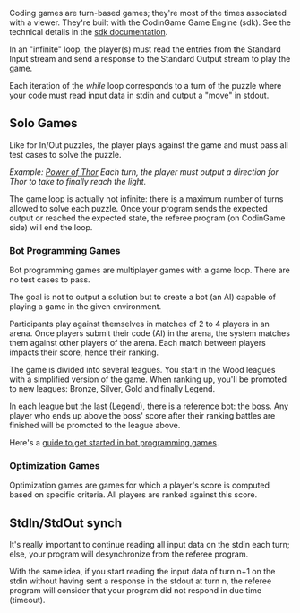 Coding games are turn-based games; they're most of the times associated with a viewer. They're built with the CodinGame Game Engine (sdk). See the technical details in the [sdk documentation](https://www.codingame.com/playgrounds/25775/codingame-sdk-documentation).

In an "infinite" loop, the player(s) must read the entries from the Standard Input stream and send a response to the Standard Output stream to play the game.

Each iteration of the _while_ loop corresponds to a turn of the puzzle where your code must read input data in stdin and output a "move" in stdout.

## Solo Games

Like for In/Out puzzles, the player plays against the game and must pass all test cases to solve the puzzle.

_Example: [Power of Thor](https://www.codingame.com/training/easy/power-of-thor-episode-1)
Each turn, the player must output a direction for Thor to take to finally reach the light._

The game loop is actually not infinite: there is a maximum number of turns allowed to solve each puzzle. Once your program sends the expected output or reached the expected state, the referee program (on CodinGame side) will end the loop.

### Bot Programming Games
 
Bot programming games are multiplayer games with a game loop. There are no test cases to pass.

The goal is not to output a solution but to create a bot (an AI) capable of playing a game in the given environment. 

Participants play against themselves in matches of 2 to 4 players in an arena. Once players submit their code (AI) in the arena, the system matches them against other players of the arena. Each match between players impacts their score, hence their ranking.

The game is divided into several leagues. You start in the Wood leagues with a simplified version of the game. When ranking up, you'll be promoted to new leagues: Bronze, Silver, Gold and finally Legend.

In each league but the last (Legend), there is a reference bot: the boss. Any player who ends up above the boss' score after their ranking battles are finished will be promoted to the league above.

Here's a [guide to get started in bot programming games](/pages/bot-programming/gitc.md).

### Optimization Games

Optimization games are games for which a player's score is computed based on specific criteria. All players are ranked against this score.

## StdIn/StdOut synch

It's really important to continue reading all input data on the stdin each turn; else, your program will desynchronize from the referee program.

With the same idea, if you start reading the input data of turn n+1 on the stdin without having sent a response in the stdout at turn n, the referee program will consider that your program did not respond in due time (timeout).